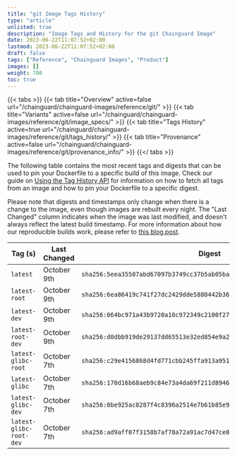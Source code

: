 ```yaml
---
title: "git Image Tags History"
type: "article"
unlisted: true
description: "Image Tags and History for the git Chainguard Image"
date: 2023-06-22T11:07:52+02:00
lastmod: 2023-06-22T11:07:52+02:00
draft: false
tags: ["Reference", "Chainguard Images", "Product"]
images: []
weight: 700
toc: true
---
```


{{< tabs >}}
{{< tab title="Overview" active=false url="/chainguard/chainguard-images/reference/git/" >}}
{{< tab title="Variants" active=false url="/chainguard/chainguard-images/reference/git/image_specs/" >}}
{{< tab title="Tags History" active=true url="/chainguard/chainguard-images/reference/git/tags_history/" >}}
{{< tab title="Provenance" active=false url="/chainguard/chainguard-images/reference/git/provenance_info/" >}}
{{</ tabs >}}

The following table contains the most recent tags and digests that can be used to pin your Dockerfile to a specific build of this image. Check our guide on [Using the Tag History API](/chainguard/chainguard-images/using-the-tag-history-api/) for information on how to fetch all tags from an image and how to pin your Dockerfile to a specific digest.

Please note that digests and timestamps only change when there is a change to the image, even though images are rebuilt every night. The "Last Changed" column indicates when the image was last modified, and doesn't always reflect the latest build timestamp. For more information about how our reproducible builds work, please refer to [this blog post](https://www.chainguard.dev/unchained/reproducing-chainguards-reproducible-image-builds).

| Tag (s)                  | Last Changed | Digest                                                                    |
|--------------------------|--------------|---------------------------------------------------------------------------|
|  `latest`                | October 9th  | `sha256:5eea35507abd67097b3749cc37b5ab05ba6371de7904ea10dd97497bf2fcb3d4` |
|  `latest-root`           | October 9th  | `sha256:6ea86419c741f27dc2429dde5880442b36d3077c0730b95ce75351ea673bf8fd` |
|  `latest-dev`            | October 9th  | `sha256:064bc971a43b9720a10c972349c2100f275a9f2a1b7ee53af6e911ad03e64b76` |
|  `latest-root-dev`       | October 9th  | `sha256:d0dbb919de29137dd65513e32ed854e9a2b19caf729a4ac77843b33debc7b0e0` |
|  `latest-glibc-root`     | October 7th  | `sha256:c29e4156868d4fd771cbb245ffa913a9514658a812c85edd53f5c342d13f02a8` |
|  `latest-glibc`          | October 7th  | `sha256:170d16b68aeb9c84e73a4da69f211d894609ff1922f5f540f3dc9b78e518ddef` |
|  `latest-glibc-dev`      | October 7th  | `sha256:0be925ac8287f4c8396a2514e7b61b85e999f3d6f8f7f794ce25066d06d8c0dd` |
|  `latest-glibc-root-dev` | October 7th  | `sha256:ad9aff07f3158b7af78a72a91ac7d47ce0f5aaa6f813885da2891852c255985d` |

